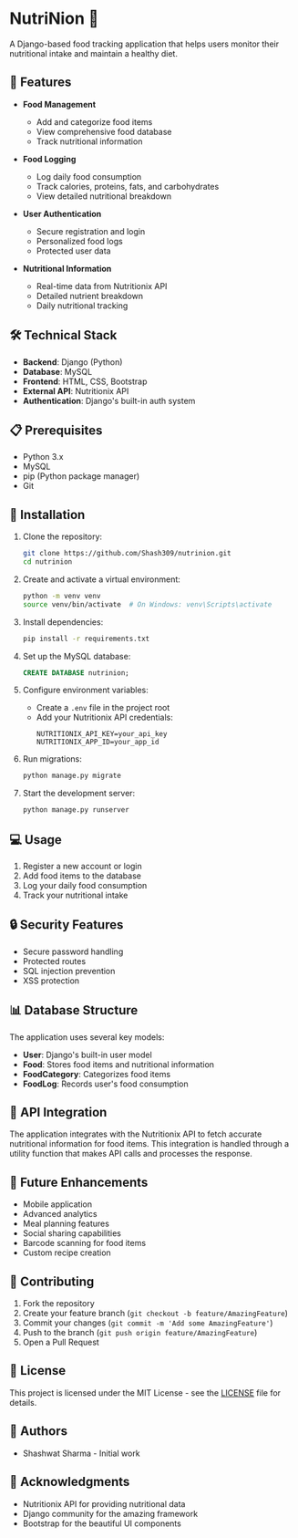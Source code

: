 # NutriNion 🥗

A Django-based food tracking application that helps users monitor their nutritional intake and maintain a healthy diet.

## 🌟 Features

- **Food Management**
  - Add and categorize food items
  - View comprehensive food database
  - Track nutritional information

- **Food Logging**
  - Log daily food consumption
  - Track calories, proteins, fats, and carbohydrates
  - View detailed nutritional breakdown

- **User Authentication**
  - Secure registration and login
  - Personalized food logs
  - Protected user data

- **Nutritional Information**
  - Real-time data from Nutritionix API
  - Detailed nutrient breakdown
  - Daily nutritional tracking

## 🛠️ Technical Stack

- **Backend**: Django (Python)
- **Database**: MySQL
- **Frontend**: HTML, CSS, Bootstrap
- **External API**: Nutritionix API
- **Authentication**: Django's built-in auth system

## 📋 Prerequisites

- Python 3.x
- MySQL
- pip (Python package manager)
- Git

## 🚀 Installation

1. Clone the repository:
   ```bash
   git clone https://github.com/Shash309/nutrinion.git
   cd nutrinion
   ```

2. Create and activate a virtual environment:
   ```bash
   python -m venv venv
   source venv/bin/activate  # On Windows: venv\Scripts\activate
   ```

3. Install dependencies:
   ```bash
   pip install -r requirements.txt
   ```

4. Set up the MySQL database:
   ```sql
   CREATE DATABASE nutrinion;
   ```

5. Configure environment variables:
   - Create a `.env` file in the project root
   - Add your Nutritionix API credentials:
     ```
     NUTRITIONIX_API_KEY=your_api_key
     NUTRITIONIX_APP_ID=your_app_id
     ```

6. Run migrations:
   ```bash
   python manage.py migrate
   ```

7. Start the development server:
   ```bash
   python manage.py runserver
   ```

## 💻 Usage

1. Register a new account or login
2. Add food items to the database
3. Log your daily food consumption
4. Track your nutritional intake

## 🔒 Security Features

- Secure password handling
- Protected routes
- SQL injection prevention
- XSS protection

## 📊 Database Structure

The application uses several key models:
- **User**: Django's built-in user model
- **Food**: Stores food items and nutritional information
- **FoodCategory**: Categorizes food items
- **FoodLog**: Records user's food consumption

## 🔄 API Integration

The application integrates with the Nutritionix API to fetch accurate nutritional information for food items. This integration is handled through a utility function that makes API calls and processes the response.

## 🎯 Future Enhancements

- Mobile application
- Advanced analytics
- Meal planning features
- Social sharing capabilities
- Barcode scanning for food items
- Custom recipe creation

## 🤝 Contributing

1. Fork the repository
2. Create your feature branch (`git checkout -b feature/AmazingFeature`)
3. Commit your changes (`git commit -m 'Add some AmazingFeature'`)
4. Push to the branch (`git push origin feature/AmazingFeature`)
5. Open a Pull Request

## 📝 License

This project is licensed under the MIT License - see the [LICENSE](LICENSE) file for details.

## 👥 Authors

- Shashwat Sharma - Initial work

## 🙏 Acknowledgments

- Nutritionix API for providing nutritional data
- Django community for the amazing framework
- Bootstrap for the beautiful UI components
